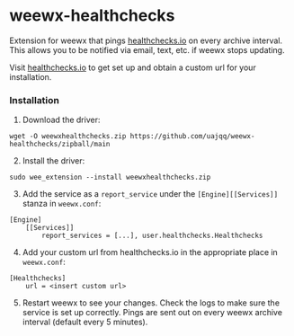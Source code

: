 # weewx-healthchecks
Extension for weewx that pings [healthchecks.io](https://healthchecks.io) on every archive interval. This allows you to be notified via email, text, etc. if weewx stops updating.

Visit [healthchecks.io](https://healthchecks.io) to get set up and obtain a custom url for your installation.


### Installation


1) Download the driver:

```
wget -O weewxhealthchecks.zip https://github.com/uajqq/weewx-healthchecks/zipball/main
```

2) Install the driver:

```
sudo wee_extension --install weewxhealthchecks.zip
``` 

3) Add the service as a `report_service` under the  `[Engine][[Services]]` stanza in `weewx.conf`:

```
[Engine]
    [[Services]]
        report_services = [...], user.healthchecks.Healthchecks
```

4) Add your custom url from healthchecks.io in the appropriate place in `weewx.conf`:

```
[Healthchecks]
    url = <insert custom url>
```

5) Restart weewx to see your changes. Check the logs to make sure the service is set up correctly. Pings are sent out on every weewx archive interval (default every 5 minutes).
